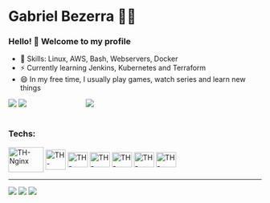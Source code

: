 # Gabriel Bezerra :man_technologist:

### Hello! 👋 Welcome to my profile

 - 📌 Skills: Linux, AWS, Bash, Webservers, Docker 
 - ⚡ Currently learning Jenkins, Kubernetes and Terraform
 - 😄 In my free time, I usually play games, watch series and learn new things

<div class="box">
  <img src="https://github-readme-stats.vercel.app/api?username=gabbezerra&show_icons=true&theme=dark"/>
  <img src="https://github-readme-stats.vercel.app/api/top-langs/?username=gabbezerra&layout=compact&langs_count=16&theme=dark" />
</div>

<div class="box">
  <img src="https://github-readme-stats.vercel.app/api/top-langs/?username=gabbezerra&layout=compact&langs_count=16&theme=dark" />
</div>

<style>
div.box {
	width: 150px;
	display: inline-block;
}
</style>

 <div style="display: inline_block"><br>
    <h3>Techs:</h3>
  <img align="center" alt="TH-Nginx" height="50" width="70" src="https://thiagoalexandria.com.br/assets/img/nginx-logo.png">
  <img align="center" alt="TH-Apache" height="40" width="40" src="https://thiagoalexandria.com.br/assets/img/apache-logo.png">
  <img align="center" alt="TH-Bash" height="30" width="40" src="https://thiagoalexandria.com.br/assets/img/bash-logo.png">
  <img align="center" alt="TH-Terraform" height="30" width="40" src="https://thiagoalexandria.com.br/assets/img/terraform-logo.png">
  <img align="center" alt="TH-Jenkins" height="30" width="40" src="https://thiagoalexandria.com.br/assets/img/jenkins-logo.png">
  <img align="center" alt="TH-Docker" height="30" width="40" src="https://thiagoalexandria.com.br/assets/img/docker-logo.png">
  <img align="center" alt="TH-Kubernetes" height="30" width="40" src="https://www.logo.wine/a/logo/Kubernetes/Kubernetes-Logo.wine.svg">
</div>

 ---

<div> 
  <a href="https://instagram.com/gabbezerra" target="_blank"><img src="https://img.shields.io/badge/-Instagram-%23E4405F?style=for-the-badge&logo=instagram&logoColor=white" target="_blank"></a>
  <a href = "mailto: gabrielbl258@gmail.com"><img src="https://img.shields.io/badge/-Gmail-%23333?style=for-the-badge&logo=gmail&logoColor=white" target="_blank"></a>
  <a href="https://www.linkedin.com/in/gabriel-bezerra-19744479" target="_blank"><img src="https://img.shields.io/badge/-LinkedIn-%230077B5?style=for-the-badge&logo=linkedin&logoColor=white" target="_blank"></a> 
</div>